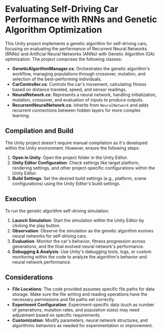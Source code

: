 # Evaluating Self-Driving Car Performance with RNNs and Genetic Algorithm Optimization

This Unity project implements a genetic algorithm for self-driving cars, focusing on evaluating the performance of Recurrent Neural Networks (RNNs) and Artificial Neural Networks (ANNs) with Genetic Algorithm (GA) optimization. The project comprises the following classes:

- **GeneticAlgorithmManager.cs**: Orchestrates the genetic algorithm's workflow, managing populations through crossover, mutation, and selection of the best-performing individuals.
- **CarController.cs**: Controls the car's movement, calculating fitness based on distance traveled, speed, and sensor readings.
- **NeuralNetwork.cs**: Represents a neural network, handling initialization, mutation, crossover, and evaluation of inputs to produce outputs.
- **RecurrentNeuralNetwork.cs**: Inherits from `NeuralNetwork` and adds recurrent connections between hidden layers for more complex learning.

## Compilation and Build

The Unity project doesn't require manual compilation as it's developed within the Unity environment. However, ensure the following steps:

1. **Open in Unity**: Open the project folder in the Unity Editor.
2. **Unity Editor Configuration**:  Check settings like target platform, rendering settings, and other project-specific configurations within the Unity Editor.
3. **Build Settings**: Set the desired build settings (e.g., platform, scene configurations) using the Unity Editor's build settings.

## Execution

To run the genetic algorithm self-driving simulation:

1. **Launch Simulation**: Start the simulation within the Unity Editor by clicking the play button.
2. **Observation**: Observe the simulation as the genetic algorithm evolves neural networks for self-driving cars.
3. **Evaluation**: Monitor the car's behavior, fitness progression across generations, and the final evolved neural network's performance.
4. **Debugging & Analysis**: Use Unity's debugging tools, logs, or custom monitoring within the code to analyze the algorithm's behavior and neural network performance.

## Considerations

- **File Locations**: The code provided assumes specific file paths for data storage. Make sure the file writing and reading operations have the necessary permissions and file paths set correctly.
- **Experiment Configuration**: Experiment-specific data (such as number of generations, mutation rates, and population sizes) may need adjustment based on specific requirements.
- **Customization**: Modify parameters, neural network structures, and algorithmic behaviors as needed for experimentation or improvement.

